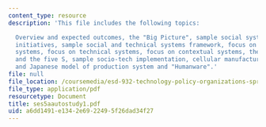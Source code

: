 ```yaml
---
content_type: resource
description: 'This file includes the following topics:

  Overview and expected outcomes, the "Big Picture", sample social system transformation
  initiatives, sample social and technical systems framework, focus on social / organizational
  systems, focus on technical systems, focus on contextual systems, the seven wastes
  and the five S, sample socio-tech implementation, cellular manufacturing socio-tech,
  and Japanese model of production system and "Humanware".'
file: null
file_location: /coursemedia/esd-932-technology-policy-organizations-spring-2005/a6dd1491e1342e6922495f26dad34f27_ses5aautostudy1.pdf
file_type: application/pdf
resourcetype: Document
title: ses5aautostudy1.pdf
uid: a6dd1491-e134-2e69-2249-5f26dad34f27
---
```

